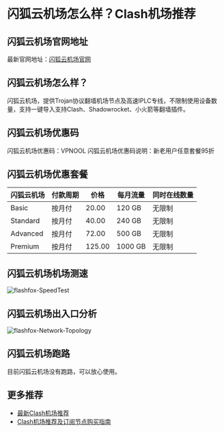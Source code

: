 # 闪狐云机场怎么样？Clash机场推荐

## 闪狐云机场官网地址
最新官网地址：[闪狐云机场官网](https://cf.affxc.com/flashfox/)

## 闪狐云机场怎么样？
闪狐云机场，提供Trojan协议翻墙机场节点及高速IPLC专线，不限制使用设备数量，支持一键导入支持Clash、Shadowrocket、小火箭等翻墙插件。

## 闪狐云机场优惠码
闪狐云机场优惠码：VPNOOL
闪狐云机场优惠码说明：新老用户任意套餐95折

## 闪狐云机场优惠套餐

| 闪狐云机场    | 付款周期 | 价格     | 每月流量    | 同时在线数量 |
|----------|------|--------|---------|--------|
| Basic    | 按月付  | 20.00  | 120 GB  | 无限制    |
| Standard | 按月付  | 40.00  | 240 GB  | 无限制    |
| Advanced | 按月付  | 72.00  | 500 GB  | 无限制    |
| Premium  | 按月付  | 125.00 | 1000 GB | 无限制    |

## 闪狐云机场机场测速

![flashfox-SpeedTest](https://github.com/user-attachments/assets/5aafe947-8f51-4dd1-b3f7-b0a5d3c09b80)


## 闪狐云机场出入口分析

![flashfox-Network-Topology](https://github.com/user-attachments/assets/8ae94437-6eba-48db-ad27-f45b9653e025)


## 闪狐云机场跑路
目前闪狐云机场没有跑路，可以放心使用。

## 更多推荐
 - [最新Clash机场推荐](https://github.com/clashfan/jichangtuijian)
 - [Clash机场推荐及订阅节点购买指南](https://clashfans.com/?utm_source=github&utm_medium=clashfan-details)
